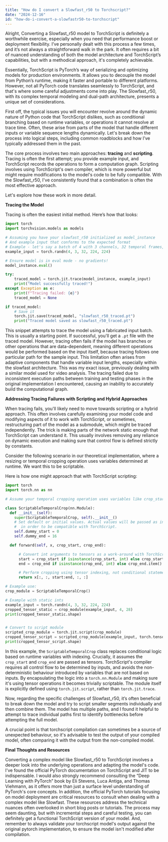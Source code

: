 ```yaml
---
title: "How do I convert a Slowfast_r50 to Torchscript?"
date: "2024-12-16"
id: "how-do-i-convert-a-slowfastr50-to-torchscript"
---
```


Alright,  Converting a Slowfast_r50 model to TorchScript is definitely a worthwhile exercise, especially when you need that performance boost or deployment flexibility. I’ve personally dealt with this process a few times, and it’s not always a straightforward walk in the park. It often requires a bit of nuanced understanding of both the model architecture and TorchScript’s capabilities, but with a methodical approach, it's completely achievable.

Essentially, TorchScript is PyTorch’s way of serializing and optimizing models for production environments. It allows you to decouple the model from Python’s runtime, making it faster and portable to different platforms. However, not all PyTorch code translates seamlessly to TorchScript, and that's where some careful adjustments come into play. The Slowfast_r50, with its complex temporal modeling and dual-path architecture, presents a unique set of considerations.

First off, the typical issues you will encounter revolve around the dynamic nature of Python code that TorchScript dislikes, such as conditional branching based on runtime variables, or operations it cannot resolve at trace time. Often, these arise from parts of the model that handle different inputs or variable sequence lengths dynamically. Let's break down the process into logical steps, including common roadblocks and how I’ve typically addressed them in the past.

The core process involves two main approaches: **tracing** and **scripting**. Tracing is often the first attempt; you provide example input, and TorchScript records the operations to form a computation graph. Scripting involves using TorchScript's own compiler, which is more powerful but might require modifications to the model's code to be fully compatible. With the Slowfast_r50, I've consistently found that a combination is often the most effective approach.

Let's explore how these work in more detail.

**Tracing the Model**

Tracing is often the easiest initial method. Here’s how that looks:

```python
import torch
import torchvision.models as models

# Assuming you have your slowfast_r50 initialized as model_instance
# And example input that conforms to the expected format
# Example - let's say a batch of 4 with 3 channels, 32 temporal frames, and resolution 224x224
example_input = torch.randn(4, 3, 32, 224, 224)

# Ensure model is in eval mode - no gradients!
model_instance.eval()

try:
    traced_model = torch.jit.trace(model_instance, example_input)
    print("Model successfully traced!")
except Exception as e:
    print(f"Tracing failed: {e}")
    traced_model = None

if traced_model:
    # Save it
    torch.jit.save(traced_model, "slowfast_r50_traced.pt")
    print("Traced model saved as slowfast_r50_traced.pt")
```

This snippet attempts to trace the model using a fabricated input batch. This is usually a starting point. If successful, you'll get a `.pt` file with the traced model. However, tracing often fails if the model has branches or other operations that are data-dependent, meaning different operations would be performed based on the input itself, because tracing follows one particular path for the sample input. This limitation often arises from adaptive components that handle variable input lengths, especially within the slowfast architecture. This was my exact issue, previously dealing with a similar model used for video analysis. The tracing failed due to inconsistent execution paths between training and testing phases in the original implementation I encountered, causing an inability to accurately build the computational graph.

**Addressing Tracing Failures with Scripting and Hybrid Approaches**

When tracing fails, you'll likely need to move towards scripting or a hybrid approach. This often involves carefully examining your model code and modifying aspects of it to work with TorchScript, or sometimes, restructuring part of the model as a submodule, which might be traced independently. The trick is making parts of the network static enough that TorchScript can understand it. This usually involves removing any reliance on dynamic execution and making sure that control flow is defined strictly by constants.

Consider the following scenario in our theoretical implementation, where a resizing or temporal cropping operation uses variables determined at runtime. We want this to be scriptable.

Here is how one might approach that with TorchScript scripting:

```python
import torch
import torch.nn as nn

# Assume your temporal cropping operation uses variables like crop_start and crop_end which are not constants.

class ScriptableTemporalCrop(nn.Module):
  def __init__(self):
    super(ScriptableTemporalCrop, self).__init__()
    # Set default or initial values. Actual values will be passed as inputs in the forward pass
    #  in order to be compatible with TorchScript.
    self.dummy_start = 0
    self.dummy_end = 16

  def forward(self, x, crop_start, crop_end):

      # Convert int arguments to tensors as a work-around with TorchScript
      start = crop_start if isinstance(crop_start, int) else crop_start.item()
      end = crop_end if isinstance(crop_end, int) else crop_end.item()

      # Perform cropping using tensor indexing, not conditional statements
      return x[:, :, start:end, :, :]

# Example use:
crop_module = ScriptableTemporalCrop()

# Example with static ints
example_input = torch.randn(4, 3, 32, 224, 224)
cropped_tensor_static = crop_module(example_input, 4, 28)
print(cropped_tensor_static.shape)


# Convert to script module
scripted_crop_module = torch.jit.script(crop_module)
cropped_tensor_script = scripted_crop_module(example_input, torch.tensor(4), torch.tensor(28))
print(cropped_tensor_script.shape)


```

In this example, the `ScriptableTemporalCrop` class replaces conditional logic based on runtime variables with indexing. Crucially, it assumes the `crop_start` and `crop_end` are passed as tensors. TorchScript's compiler requires all control flow to be determined by inputs, and avoids the non-deterministic behaviour introduced by variables that are not based on inputs. By encapsulating the logic into a `torch.nn.Module` and making sure it's using tensor operations it becomes trivially scriptable. The module itself is explicitly defined using `torch.jit.script`, rather than `torch.jit.trace`.

Now, regarding the specific challenges of Slowfast_r50, it’s often beneficial to break down the model and try to script smaller segments individually and then combine them. The model has multiple paths, and I found it helpful to attempt to trace individual paths first to identify bottlenecks before attempting the full model.

A crucial point is that torchscript compilation can sometimes be a source of unexpected behaviour, so it's advisable to test the output of your compiled model, often comparing it with the output from the non-compiled model.

**Final Thoughts and Resources**

Converting a complex model like Slowfast_r50 to TorchScript involves a deeper look into the underlying operations and adapting the model's code. I've found the official PyTorch documentation on TorchScript and JIT to be indispensable. I would also strongly recommend consulting the “Deep Learning with PyTorch” book by Eli Stevens, Luca Antiga, and Thomas Viehmann, as it offers more than just a surface level understanding of PyTorch's core concepts. In addition, the official PyTorch tutorials focusing on model deployment are critical resources to consult when dealing with a complex model like Slowfast. These resources address the technical nuances often overlooked in short blog posts or tutorials. The process may seem daunting, but with incremental steps and careful testing, you can definitely get a functional TorchScript version of your model. And, remember to always validate your torchscript model's output against the original pytorch implementation, to ensure the model isn't modified after compilation.
